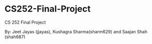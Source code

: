 # CS252-Final-Project
CS 252 Final Project 

By: Jeet Jayas (jjayas), Kushagra Sharma(sharm629) and Saajan Shah (shah687)

